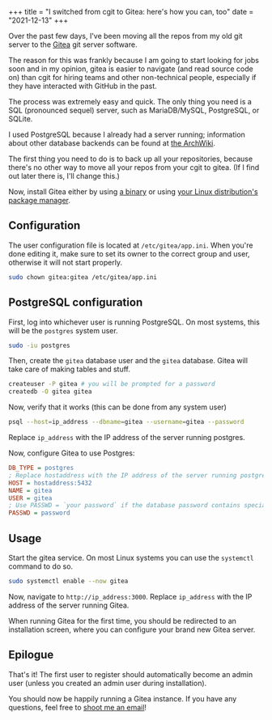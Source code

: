 +++
title = "I switched from cgit to Gitea: here's how you can, too"
date = "2021-12-13"
+++

Over the past few days, I've been moving all the repos from my old git server to the [Gitea](https://gitea.io) git server software.

The reason for this was frankly because I am going to start looking for jobs soon and in my opinion, gitea is easier to navigate (and read source code on) than cgit for hiring teams and other non-technical people, especially if they have interacted with GitHub in the past.

The process was extremely easy and quick. The only thing you need is a SQL (pronounced sequel) server, such as MariaDB/MySQL, PostgreSQL, or SQLite.

I used PostgreSQL because I already had a server running; information about other database backends can be found at [the ArchWiki](https://wiki.archlinux.org/title/Gitea).

The first thing you need to do is to back up all your repositories, because there's no other way to move all your repos from your cgit to gitea. (If I find out later there is, I'll change this.)

Now, install Gitea either by using [a binary](https://docs.gitea.io/en-us/install-from-binary/) or using [your Linux distribution's package manager](https://docs.gitea.io/en-us/install-from-package/).

## Configuration

The user configuration file is located at `/etc/gitea/app.ini`. When you're done editing it, make sure to set its owner to the correct group and user, otherwise it will not start properly.

```bash
sudo chown gitea:gitea /etc/gitea/app.ini
```

## PostgreSQL configuration

First, log into whichever user is running PostgreSQL. On most systems, this will be the `postgres` system user.

```bash
sudo -iu postgres
```

Then, create the `gitea` database user and the `gitea` database. Gitea will take care of making tables and stuff.

```bash
createuser -P gitea # you will be prompted for a password
createdb -O gitea gitea
```

Now, verify that it works (this can be done from any system user)

```bash
psql --host=ip_address --dbname=gitea --username=gitea --password
```

Replace `ip_address` with the IP address of the server running postgres.

Now, configure Gitea to use Postgres:

```ini
DB_TYPE = postgres
; Replace hostaddress with the IP address of the server running postgres
HOST = hostaddress:5432
NAME = gitea
USER = gitea
; Use PASSWD = `your password` if the database password contains special characters
PASSWD = password
```

## Usage

Start the gitea service. On most Linux systems you can use the `systemctl` command to do so.

```bash
sudo systemctl enable --now gitea
```

Now, navigate to `http://ip_address:3000`. Replace `ip_address` with the IP address of the server running Gitea.

When running Gitea for the first time, you should be redirected to an installation screen, where you can configure your brand new Gitea server.

## Epilogue

That's it! The first user to register should automatically become an admin user (unless you created an admin user during installation).

You should now be happily running a Gitea instance. If you have any questions, feel free to [shoot me an email](mailto:yashkarandikar158@gmail.com)!

